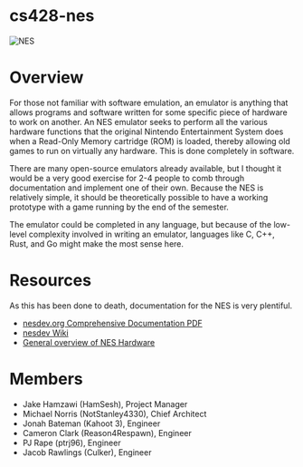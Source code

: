 # cs428-nes

![NES](https://upload.wikimedia.org/wikipedia/commons/thumb/8/82/NES-Console-Set.jpg/2880px-NES-Console-Set.jpg)

# Overview

For those not familiar with software emulation, an emulator is anything that allows programs and software written for some specific piece of hardware to work on another. An NES emulator seeks to perform all the various hardware functions that the original Nintendo Entertainment System does when a Read-Only Memory cartridge (ROM) is loaded, thereby allowing old games to run on virtually any hardware. This is done completely in software.

There are many open-source emulators already available, but I thought it would be a very good exercise for 2-4 people to comb through documentation and implement one of their own. Because the NES is relatively simple, it should be theoretically possible to have a working prototype with a game running by the end of the semester.

The emulator could be completed in any language, but because of the low-level complexity involved in writing an emulator, languages like C, C++, Rust, and Go might make the most sense here.

# Resources

As this has been done to death, documentation for the NES is very plentiful.

- [nesdev.org Comprehensive Documentation PDF](https://www.nesdev.org/NESDoc.pdf)
- [nesdev Wiki](https://www.nesdev.org/wiki/Nesdev)
- [General overview of NES Hardware](https://taywee.github.io/NerdyNights/nerdynights/nesarchitecture.html)

# Members

- Jake Hamzawi (HamSesh), Project Manager 
- Michael Norris (NotStanley4330), Chief Architect
- Jonah Bateman (Kahoot 3), Engineer
- Cameron Clark (Reason4Respawn), Engineer
- PJ Rape (ptrj96), Engineer
- Jacob Rawlings (Culker), Engineer

